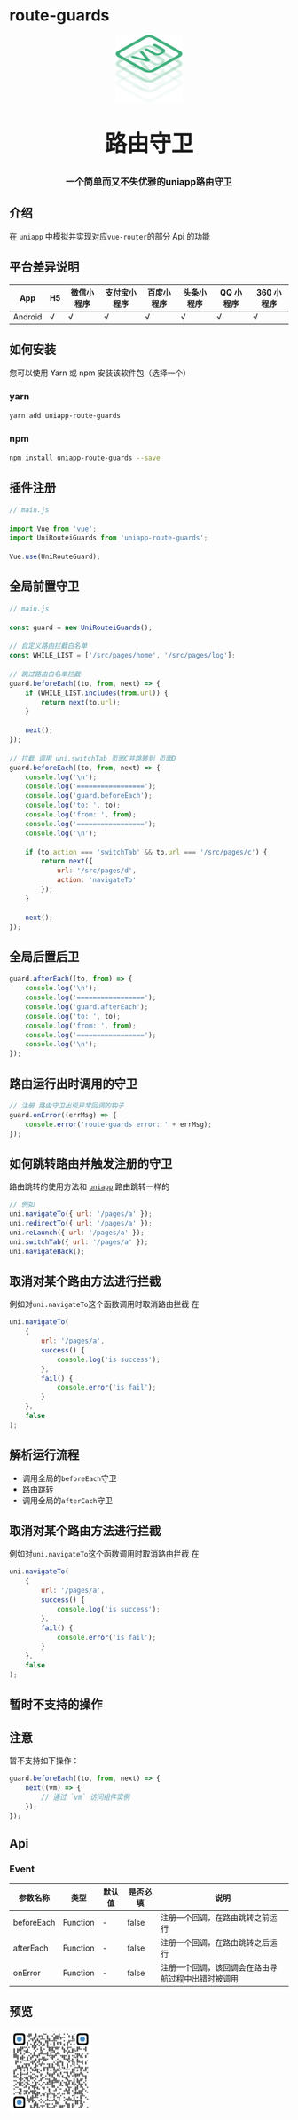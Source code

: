 # route-guards

<p align="center">
    <img alt="logo" src="./static/logo.png" width="120" height="120" style="margin-bottom: 10px;">
</p>
<h3 align="center" style="margin: 30px 0 30px;font-weight: bold;font-size:40px;">路由守卫</h3>
<h3 align="center">一个简单而又不失优雅的uniapp路由守卫</h3>

## 介绍

在 `uniapp` 中模拟并实现对应`vue-router`的部分 Api 的功能

## 平台差异说明

| App     | H5  | 微信小程序 | 支付宝小程序 | 百度小程序 | 头条小程序 | QQ 小程序 | 360 小程序 |
| ------- | --- | ---------- | ------------ | ---------- | ---------- | --------- | ---------- |
| Android | √   | √          | √            | √          | √          | √         | √          |

## 如何安装

您可以使用 Yarn 或 npm 安装该软件包（选择一个）

### yarn

```bash
yarn add uniapp-route-guards
```

### npm

```bash
npm install uniapp-route-guards --save
```

## 插件注册

```js
// main.js

import Vue from 'vue';
import UniRouteiGuards from 'uniapp-route-guards';

Vue.use(UniRouteGuard);
```

## 全局前置守卫

```js
// main.js

const guard = new UniRouteiGuards();

// 自定义路由拦截白名单
const WHILE_LIST = ['/src/pages/home', '/src/pages/log'];

// 跳过路由白名单拦截
guard.beforeEach((to, from, next) => {
    if (WHILE_LIST.includes(from.url)) {
        return next(to.url);
    }

    next();
});

// 拦截 调用 uni.switchTab 页面C并跳转到 页面D
guard.beforeEach((to, from, next) => {
    console.log('\n');
    console.log('=================');
    console.log('guard.beforeEach');
    console.log('to: ', to);
    console.log('from: ', from);
    console.log('=================');
    console.log('\n');

    if (to.action === 'switchTab' && to.url === '/src/pages/c') {
        return next({
            url: '/src/pages/d',
            action: 'navigateTo'
        });
    }

    next();
});
```

## 全局后置后卫

```js
guard.afterEach((to, from) => {
    console.log('\n');
    console.log('=================');
    console.log('guard.afterEach');
    console.log('to: ', to);
    console.log('from: ', from);
    console.log('=================');
    console.log('\n');
});
```

## 路由运行出时调用的守卫

```js
// 注册 路由守卫出现异常回调的钩子
guard.onError((errMsg) => {
    console.error('route-guards error: ' + errMsg);
});
```

## 如何跳转路由并触发注册的守卫

路由跳转的使用方法和 [`uniapp`](https://uniapp.dcloud.net.cn/api/router?id=navigateto) 路由跳转一样的

```js
// 例如
uni.navigateTo({ url: '/pages/a' });
uni.redirectTo({ url: '/pages/a' });
uni.reLaunch({ url: '/pages/a' });
uni.switchTab({ url: '/pages/a' });
uni.navigateBack();
```

## 取消对某个路由方法进行拦截

例如对`uni.navigateTo`这个函数调用时取消路由拦截
在

```js
uni.navigateTo(
    {
        url: '/pages/a',
        success() {
            console.log('is success');
        },
        fail() {
            console.error('is fail');
        }
    },
    false
);
```

## 解析运行流程

-   调用全局的`beforeEach`守卫
-   路由跳转
-   调用全局的`afterEach`守卫

## 取消对某个路由方法进行拦截

例如对`uni.navigateTo`这个函数调用时取消路由拦截
在

```js
uni.navigateTo(
    {
        url: '/pages/a',
        success() {
            console.log('is success');
        },
        fail() {
            console.error('is fail');
        }
    },
    false
);
```

## 暂时不支持的操作

## 注意

暂不支持如下操作：

```js
guard.beforeEach((to, from, next) => {
    next((vm) => {
        // 通过 `vm` 访问组件实例
    });
});
```

## Api

### Event

| 参数名称   | 类型     | 默认值 | 是否必填 | 说明                                               |
| ---------- | -------- | ------ | -------- | -------------------------------------------------- |
| beforeEach | Function | -      | false    | 注册一个回调，在路由跳转之前运行                   |
| afterEach  | Function | -      | false    | 注册一个回调，在路由跳转之后运行                   |
| onError    | Function | -      | false    | 注册一个回调，该回调会在路由导航过程中出错时被调用 |

## 预览

<img src="https://raw.githubusercontent.com/2460392754/pocky.route-guards.uniapp/master/static/qrcode.png" width="150">
